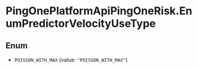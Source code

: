 # PingOnePlatformApiPingOneRisk.EnumPredictorVelocityUseType

## Enum


* `POISSON_WITH_MAX` (value: `"POISSON_WITH_MAX"`)


